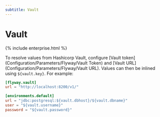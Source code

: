 ```yaml
---
subtitle: Vault
---
```

# Vault
{% include enterprise.html %}

To resolve values from Hashicorp Vault, configure [Vault token](Configuration/Parameters/Flyway/Vault Token) and [Vault URL](Configuration/Parameters/Flyway/Vault URL).
Values can then be inlined using `${vault.key}`.
For example:
```TOML
[flyway.vault]
url = "http://localhost:8200/v1/"

[environments.default]
url = "jdbc:postgresql:${vault.dbhost}/${vault.dbname}"
user = "${vault.username}"
password = "${vault.password}"
```
